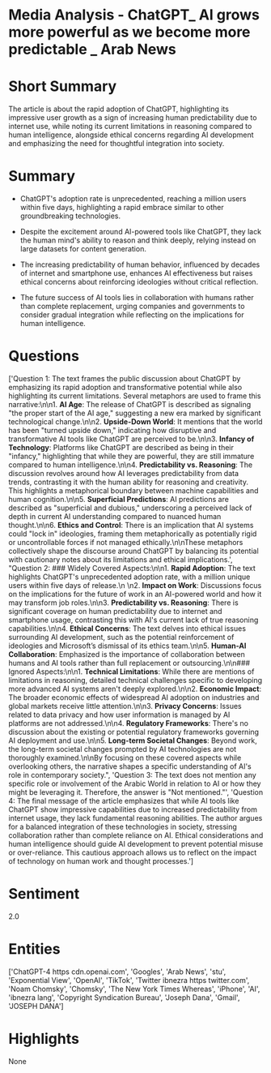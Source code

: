 # Media Analysis - ChatGPT_ AI grows more powerful as we become more predictable _ Arab News

# Short Summary
The article is about the rapid adoption of ChatGPT, highlighting its impressive user growth as a sign of increasing human predictability due to internet use, while noting its current limitations in reasoning compared to human intelligence, alongside ethical concerns regarding AI development and emphasizing the need for thoughtful integration into society.

# Summary
- ChatGPT's adoption rate is unprecedented, reaching a million users within five days, highlighting a rapid embrace similar to other groundbreaking technologies.
 
- Despite the excitement around AI-powered tools like ChatGPT, they lack the human mind's ability to reason and think deeply, relying instead on large datasets for content generation.

- The increasing predictability of human behavior, influenced by decades of internet and smartphone use, enhances AI effectiveness but raises ethical concerns about reinforcing ideologies without critical reflection.

- The future success of AI tools lies in collaboration with humans rather than complete replacement, urging companies and governments to consider gradual integration while reflecting on the implications for human intelligence.

# Questions
['Question 1: The text frames the public discussion about ChatGPT by emphasizing its rapid adoption and transformative potential while also highlighting its current limitations. Several metaphors are used to frame this narrative:\n\n1. **AI Age**: The release of ChatGPT is described as signaling "the proper start of the AI age," suggesting a new era marked by significant technological change.\n\n2. **Upside-Down World**: It mentions that the world has been "turned upside down," indicating how disruptive and transformative AI tools like ChatGPT are perceived to be.\n\n3. **Infancy of Technology**: Platforms like ChatGPT are described as being in their "infancy," highlighting that while they are powerful, they are still immature compared to human intelligence.\n\n4. **Predictability vs. Reasoning**: The discussion revolves around how AI leverages predictability from data trends, contrasting it with the human ability for reasoning and creativity. This highlights a metaphorical boundary between machine capabilities and human cognition.\n\n5. **Superficial Predictions**: AI predictions are described as "superficial and dubious," underscoring a perceived lack of depth in current AI understanding compared to nuanced human thought.\n\n6. **Ethics and Control**: There is an implication that AI systems could "lock in" ideologies, framing them metaphorically as potentially rigid or uncontrollable forces if not managed ethically.\n\nThese metaphors collectively shape the discourse around ChatGPT by balancing its potential with cautionary notes about its limitations and ethical implications.', "Question 2: ### Widely Covered Aspects:\n\n1. **Rapid Adoption**: The text highlights ChatGPT's unprecedented adoption rate, with a million unique users within five days of release.\n  \n2. **Impact on Work**: Discussions focus on the implications for the future of work in an AI-powered world and how it may transform job roles.\n\n3. **Predictability vs. Reasoning**: There is significant coverage on human predictability due to internet and smartphone usage, contrasting this with AI's current lack of true reasoning capabilities.\n\n4. **Ethical Concerns**: The text delves into ethical issues surrounding AI development, such as the potential reinforcement of ideologies and Microsoft’s dismissal of its ethics team.\n\n5. **Human-AI Collaboration**: Emphasized is the importance of collaboration between humans and AI tools rather than full replacement or outsourcing.\n\n### Ignored Aspects:\n\n1. **Technical Limitations**: While there are mentions of limitations in reasoning, detailed technical challenges specific to developing more advanced AI systems aren't deeply explored.\n\n2. **Economic Impact**: The broader economic effects of widespread AI adoption on industries and global markets receive little attention.\n\n3. **Privacy Concerns**: Issues related to data privacy and how user information is managed by AI platforms are not addressed.\n\n4. **Regulatory Frameworks**: There's no discussion about the existing or potential regulatory frameworks governing AI deployment and use.\n\n5. **Long-term Societal Changes**: Beyond work, the long-term societal changes prompted by AI technologies are not thoroughly examined.\n\nBy focusing on these covered aspects while overlooking others, the narrative shapes a specific understanding of AI's role in contemporary society.", 'Question 3: The text does not mention any specific role or involvement of the Arabic World in relation to AI or how they might be leveraging it. Therefore, the answer is "Not mentioned."', 'Question 4: The final message of the article emphasizes that while AI tools like ChatGPT show impressive capabilities due to increased predictability from internet usage, they lack fundamental reasoning abilities. The author argues for a balanced integration of these technologies in society, stressing collaboration rather than complete reliance on AI. Ethical considerations and human intelligence should guide AI development to prevent potential misuse or over-reliance. This cautious approach allows us to reflect on the impact of technology on human work and thought processes.']

# Sentiment
2.0

# Entities
['ChatGPT-4 https cdn.openai.com', 'Googles', 'Arab News', 'stu', 'Exponential View', 'OpenAI', 'TikTok', 'Twitter ibnezra https twitter.com', 'Noam Chomsky', 'Chomsky', 'The New York Times Whereas', 'iPhone', 'AI', 'ibnezra lang', 'Copyright Syndication Bureau', 'Joseph Dana', 'Gmail', 'JOSEPH DANA']

# Highlights
None

